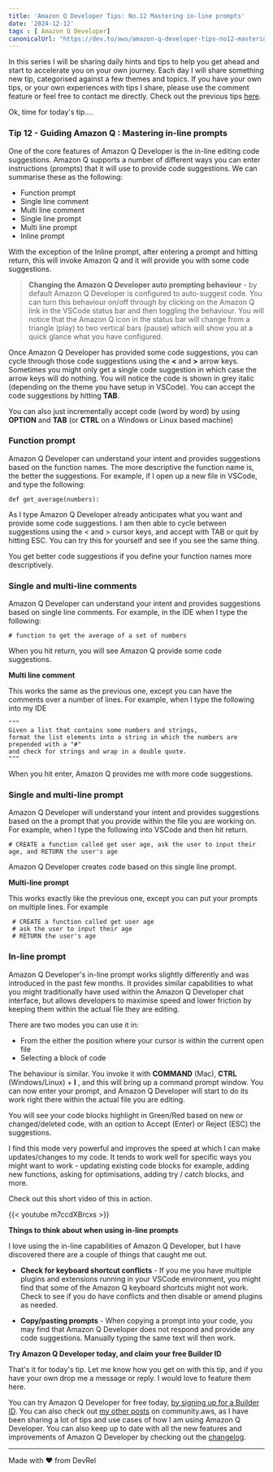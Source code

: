 ```yaml
---
title: 'Amazon Q Developer Tips: No.12 Mastering in-line prompts'
date: '2024-12-12'
tags : [ Amazon Q Developer]
canonicalUrl: "https://dev.to/aws/amazon-q-developer-tips-no12-mastering-in-line-prompts-247k"
---
```


In this series I will be sharing daily hints and tips to help you get ahead and start to accelerate you on your own journey. Each day I will share something new tip, categorised against a few themes and topics. If you have your own tips, or your own experiences with tips I share, please use the comment feature or feel free to contact me directly. Check out the previous tips [here](https://dev.to/aws/amazon-q-developer-tips-no11-scaffolding-5c6m).

Ok, time for today's tip....

### Tip 12 - Guiding Amazon Q : Mastering in-line prompts

One of the core features of Amazon Q Developer is the in-line editing code suggestions. Amazon Q supports a number of different ways you can enter instructions (prompts) that it will use to provide code suggestions. We can summarise these as the following:

* Function prompt
* Single line comment
* Multi line comment
* Single line prompt
* Multi line prompt
* Inline prompt

With the exception of the Inline prompt, after entering a prompt and hitting return, this will invoke Amazon Q and it will provide you with some code suggestions. 

> **Changing the Amazon Q Developer auto prompting behaviour** - by default Amazon Q Developer is configured to auto-suggest code. You can turn this behaviour on/off through by clicking on the Amazon Q link in the VSCode status bar and then toggling the behaviour. You will notice that the Amazon Q icon in the status bar will change from a triangle (play) to two vertical bars (pause) which will show you at a quick glance what you have configured.

Once Amazon Q Developer has provided some code suggestions, you can cycle through those code suggestions using the **<** and **>** arrow keys. Sometimes you might only get a single code suggestion in which case the arrow keys will do nothing. You will notice the code is shown in grey italic (depending on the theme you have setup in VSCode). You can accept the code suggestions by hitting **TAB**.

You can also just incrementally accept code (word by word) by using **OPTION** and **TAB** (or **CTRL** on a Windows or Linux based machine)


### Function prompt

Amazon Q Developer can understand your intent and provides suggestions based on the function names. The more descriptive the function name is, the better the suggestions. For example, if I open up a new file in VSCode, and type the following:

```
def get_average(numbers):
```

As I type Amazon Q Developer already anticipates what you want and provide some code suggestions. I am then able to cycle between suggestions using the < and > cursor keys, and accept with TAB or quit by hitting ESC. You can try this for yourself and see if you see the same thing.

You get better code suggestions if you define your function names more descriptively.

### Single and multi-line comments

Amazon Q Developer can understand your intent and provides suggestions based on single line comments. For example, in the IDE when I type the following:

```
# function to get the average of a set of numbers
```

When you hit return, you will see Amazon Q provide some code suggestions.

**Multi line comment**

This works the same as the previous one, except you can have the comments over a number of lines. For example, when I type the following into my IDE

```
"""
Given a list that contains some numbers and strings, 
format the list elements into a string in which the numbers are prepended with a "#" 
and check for strings and wrap in a double quote.
"""
```

When you hit enter, Amazon Q provides me with more code suggestions.


### Single and multi-line prompt

Amazon Q Developer will understand your intent and provides suggestions based on the a prompt that you provide within the file you are working on. For example, when I type the following into VSCode and then hit return.

```
# CREATE a function called get user age, ask the user to input their age, and RETURN the user's age
```

Amazon Q Developer creates code based on this single line prompt.

**Multi-line prompt**

This works exactly like the previous one, except you can put your prompts on multiple lines. For example

```
 # CREATE a function called get user age
 # ask the user to input their age
 # RETURN the user's age
```

### In-line prompt

Amazon Q Developer's in-line prompt works slightly differently and was introduced in the past few months. It provides similar capabilities to what you might traditionally have used within the Amazon Q Developer chat interface, but allows developers to maximise speed and lower friction by keeping them within the actual file they are editing.

 There are two modes you can use it in:

* From the either the position where your cursor is within the current open file
* Selecting a block of code 

The behaviour is similar. You invoke it with **COMMAND** (Mac), **CTRL** (Windows/Linux) + **I** , and this will bring up a command prompt window. You can now enter your prompt, and Amazon Q Developer will start to do its work right there within the actual file you are editing.

You will see your code blocks highlight in Green/Red based on new or changed/deleted code, with an option to Accept (Enter) or Reject (ESC) the suggestions.

I find this mode very powerful and improves the speed at which I can make updates/changes to my code. It tends to work well for specific ways you might want to work - updating existing code blocks for example, adding new functions, asking for optimisations, adding try / catch blocks, and more.


Check out this short video of this in action.

{{< youtube m7ccdXBrcxs >}}

**Things to think about when using in-line prompts**

I love using the in-line capabilities of Amazon Q Developer, but I have discovered there are a couple of things that caught me out.

* **Check for keyboard shortcut conflicts**  - If you me you have multiple plugins and extensions running in your VSCode environment, you might find that some of the Amazon Q keyboard shortcuts might not work. Check to see if you do have conflicts and then disable or amend plugins as needed.

* **Copy/pasting prompts** - When copying a prompt into your code, you may find that Amazon Q Developer does not respond and provide any code suggestions. Manually typing the same text will then work. 


**Try Amazon Q Developer today, and claim your free Builder ID**

That's it for today's tip. Let me know how you get on with this tip, and if you have your own drop me a message or reply. I would love to feature them here.

You can try Amazon Q Developer for free today, [by signing up for a Builder ID](https://community.aws/builderid?trk=34e0ecce-8101-42c4-840a-fe6170420294&sc_channel=el). You can also check out [my other posts](https://community.aws/@ricsueaws) on community.aws, as I have been sharing a lot of tips and use cases of how I am using Amazon Q Developer. You can also keep up to date with all the new features and improvements of Amazon Q Developer by checking out the [changelog](https://aws-oss.beachgeek.co.uk/40i).


---
Made with ♥ from DevRel
